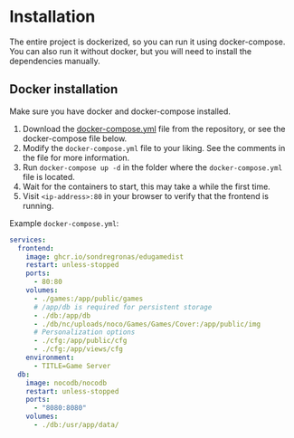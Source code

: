 # Installation
The entire project is dockerized, so you can run it using docker-compose. You can also run it without docker, but you will need to install the dependencies manually.

## Docker installation
Make sure you have docker and docker-compose installed.

1. Download the [docker-compose.yml](https://github.com/sondregronas/EduGameDist/blob/main/docker-compose.yml) file from the repository, or see the docker-compose file below.
2. Modify the `docker-compose.yml` file to your liking. See the comments in the file for more information.
3. Run `docker-compose up -d` in the folder where the `docker-compose.yml` file is located.
4. Wait for the containers to start, this may take a while the first time.
5. Visit `<ip-address>:80` in your browser to verify that the frontend is running.

Example `docker-compose.yml`:
```yaml
services:
  frontend:
    image: ghcr.io/sondregronas/edugamedist
    restart: unless-stopped
    ports:
      - 80:80
    volumes:
      - ./games:/app/public/games
      # /app/db is required for persistent storage
      - ./db:/app/db
      - ./db/nc/uploads/noco/Games/Games/Cover:/app/public/img
      # Personalization options
      - ./cfg:/app/public/cfg
      - ./cfg:/app/views/cfg
    environment:
      - TITLE=Game Server
  db:
    image: nocodb/nocodb
    restart: unless-stopped
    ports:
      - "8080:8080"
    volumes:
      - ./db:/usr/app/data/
```
